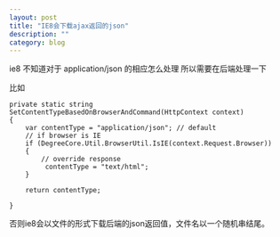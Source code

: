 ```yaml
---
layout: post
title: "IE8会下载ajax返回的json"
description: ""
category: blog
---
```


ie8 不知道对于 application/json 的相应怎么处理 
所以需要在后端处理一下 

比如 

	private static string SetContentTypeBasedOnBrowserAndCommand(HttpContext context)
    {
        var contentType = "application/json"; // default
        // if browser is IE
        if (DegreeCore.Util.BrowserUtil.IsIE(context.Request.Browser))
        {
            // override response
             contentType = "text/html";
        }

        return contentType;

    }


否则ie8会以文件的形式下载后端的json返回值，文件名以一个随机串结尾。